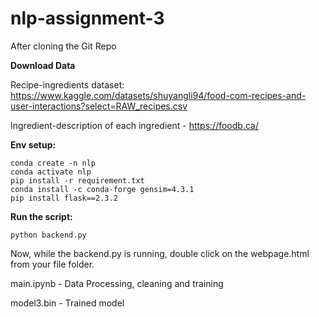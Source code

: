 # nlp-assignment-3

After cloning the Git Repo

**Download Data**

Recipe-ingredients dataset: https://www.kaggle.com/datasets/shuyangli94/food-com-recipes-and-user-interactions?select=RAW_recipes.csv

Ingredient-description of each ingredient - https://foodb.ca/ 

**Env setup:**
```shell
conda create -n nlp
conda activate nlp
pip install -r requirement.txt
conda install -c conda-forge gensim=4.3.1
pip install flask==2.3.2
```

**Run the script:**
```shell
python backend.py
```
Now, while the backend.py is running, double click on the webpage.html from your file folder.


main.ipynb - Data Processing, cleaning and training

model3.bin - Trained model
